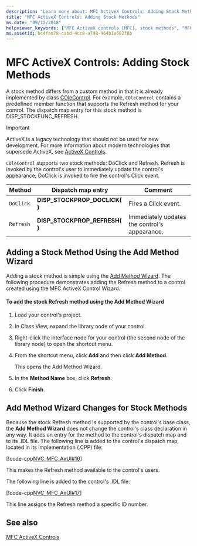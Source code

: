 ```yaml
---
description: "Learn more about: MFC ActiveX Controls: Adding Stock Methods"
title: "MFC ActiveX Controls: Adding Stock Methods"
ms.date: "09/12/2018"
helpviewer_keywords: ["MFC ActiveX controls [MFC], stock methods", "MFC ActiveX controls [MFC], methods", "DoClick method [MFC]"]
ms.assetid: bc4fad78-cabd-4cc0-a798-464b1a682f0b
---
```

# MFC ActiveX Controls: Adding Stock Methods

A stock method differs from a custom method in that it is already implemented by class [COleControl](reference/colecontrol-class.md). For example, `COleControl` contains a predefined member function that supports the Refresh method for your control. The dispatch map entry for this stock method is DISP_STOCKFUNC_REFRESH.

>[!IMPORTANT]
> ActiveX is a legacy technology that should not be used for new development. For more information about modern technologies that supersede ActiveX, see [ActiveX Controls](activex-controls.md).

`COleControl` supports two stock methods: DoClick and Refresh. Refresh is invoked by the control's user to immediately update the control's appearance; DoClick is invoked to fire the control's Click event.

|Method|Dispatch map entry|Comment|
|------------|------------------------|-------------|
|`DoClick`|**DISP_STOCKPROP_DOCLICK( )**|Fires a Click event.|
|`Refresh`|**DISP_STOCKPROP_REFRESH( )**|Immediately updates the control's appearance.|

## <a name="_core_adding_a_stock_method_using_classwizard"></a> Adding a Stock Method Using the Add Method Wizard

Adding a stock method is simple using the [Add Method Wizard](../ide/adding-a-method-visual-cpp.md). The following procedure demonstrates adding the Refresh method to a control created using the MFC ActiveX Control Wizard.

#### To add the stock Refresh method using the Add Method Wizard

1. Load your control's project.

1. In Class View, expand the library node of your control.

1. Right-click the interface node for your control (the second node of the library node) to open the shortcut menu.

1. From the shortcut menu, click **Add** and then click **Add Method**.

   This opens the Add Method Wizard.

1. In the **Method Name** box, click **Refresh**.

1. Click **Finish**.

## <a name="_core_classwizard_changes_for_stock_methods"></a> Add Method Wizard Changes for Stock Methods

Because the stock Refresh method is supported by the control's base class, the **Add Method Wizard** does not change the control's class declaration in any way. It adds an entry for the method to the control's dispatch map and to its .IDL file. The following line is added to the control's dispatch map, located in its implementation (.CPP) file:

[!code-cpp[NVC_MFC_AxUI#16](codesnippet/cpp/mfc-activex-controls-adding-stock-methods_1.cpp)]

This makes the Refresh method available to the control's users.

The following line is added to the control's .IDL file:

[!code-cpp[NVC_MFC_AxUI#17](codesnippet/cpp/mfc-activex-controls-adding-stock-methods_2.idl)]

This line assigns the Refresh method a specific ID number.

## See also

[MFC ActiveX Controls](mfc-activex-controls.md)
